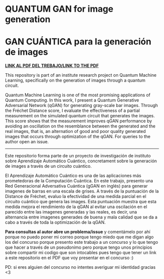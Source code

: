 # QUANTUM GAN for image generation 
# GAN CUÁNTICA para la generación de images

[**LINK AL PDF DEL TREBAJO/LINK TO THE PDF**](https://github.com/tomiock/qGAN/blob/main/quantumGAN/LATEX/Rplan.pdf)

This repository is part of an institute research project on Quantum Machine Learning, specifically on the generation of images through a quantum circuit.

Quantum Machine Learning is one of the most promising applications of Quantum Computing. In this work, I present a Quantum Generative Adversarial Network (qGAN) for generating gray-scale bar images. Through the Fréchet Distance score, I evaluate the effectiveness of a partial measurement on the simulated quantum circuit that generates the images. This score shows that the measurement improves qGAN performance by avoiding an oscillation on the resemblance between the generated and the real images, that is, an alternation of good and poor quality generated images that occurs through optimization of the qGAN. For queries to the author open an issue.
_____________________________________________________________________________________________________________________________________________________________
Este repositorio forma parte de un proyecto de investigación de instituto sobre Aprendizaje Automático Cuántico, concretament sobre la generación de images a través de un circuito cuàntico.

El Aprendizaje Automático Cuántico es una de las aplicaciones más prometedoras de la Computación Cuántica. En este trabajo, presento una Red Generacional Adversativa Cuántica (gGAN en inglés) para generar imagenes de barras en una escala de grises. A través de la puntuación de la  Distance de Fréchet, evaluo la efectividad de una medida parcial en el circuito cuántico que genera las images. Esta puntuación muestra que esta medida mejora el rendimiento de la qGAN al evitar una oscilación en el parecido entre las imagenes generadas y las reales, es decir, una alternancia entre imagenes generades de buena y mala calidad que se da a cabo a través de toda la optimización de la qGAN. 

**Para consultas al autor abre un problema/issue** y comentámelo por ahí porque no puedo poner mi correo porque tengo miedo que me digan algo los del concurso porque presento este trabajo a un concurso y lo que tengo que hacer a través de un pseudonimo pero porque tengo unos principios sobre compartir mi codigo que son intocables pues tengo que tener un link a este repositorio en el PDF que voy presentar en el concurso :) 

PD: si eres alguien del concurso no intentes averiguar mi identidad gracias <3

